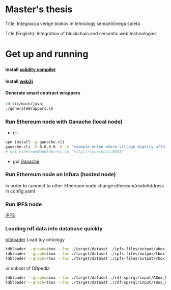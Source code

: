 # Master's thesis 
Title: Integracija verige blokov in tehnologij semantičnega spleta

Title (English): Integration of blockchain and semantic web technologies

# Get up and running

### 
#### Install [solidity compiler](https://docs.soliditylang.org/en/v0.8.0/installing-solidity.html)
#### Install [web3j](http://docs.web3j.io/latest/quickstart/)
#### Generate smart contract wrappers
```bash
cd src/main/java;
./generateWrappers.sh
```

### Run Ethereum node with Ganache (local node)
- cli
```bash
npm install -g ganache-cli
ganache-cli -h 0.0.0.0 -d -m "example onion where village dignity affair lady inject spray car bomb two"
# set ethereumNodeAddress to "http://localhost:8545"
```
- gui
[Ganache](https://www.trufflesuite.com/ganache)

### Run Ethereum node on Infura (hosted node)
In order to connect to other Ethereum node change ethereum/nodeAddress in config.yaml

### Run IPFS node
[IPFS](https://ipfs.io/#install)


### Loading rdf data into database quickly
[tdbloader](https://jena.apache.org/documentation/tdb/commands.html#installation)
Load toy ontology 
```bash
tdbloader --graph=abox --loc ./target/dataset ./ipfs-files/output/abox-axioms.ttl
tdbloader --graph=tbox --loc ./target/dataset ./ipfs-files/output/tbox-axioms.ttl
tdbloader --graph=rbox --loc ./target/dataset ./ipfs-files/output/rbox-axioms.ttl
```
or subset of DBpedia
```bash
tdbloader --graph=abox --loc ./target/dataset ./rdf-sparql/input/ABox_DBpedia_instance-types_lang=en_specific.ttl.gz 
tdbloader --graph=tbox --loc ./target/dataset ./rdf-sparql/input/TBox_DBpedia_ontology_type=parsed.xml
```
